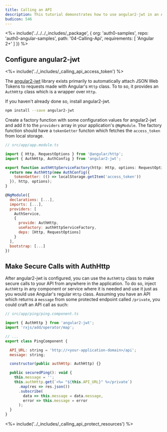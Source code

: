 ```yaml
---
title: Calling an API
description: This tutorial demonstrates how to use angular2-jwt in an Angular 2+ application to make authenticated API calls
budicon: 546
---
```


<%= include('../../../_includes/_package', {
  org: 'auth0-samples',
  repo: 'auth0-angular-samples',
  path: '04-Calling-Api',
  requirements: [
    'Angular 2+'
  ]
}) %>



## Configure angular2-jwt

<%= include('../_includes/_calling_api_access_token') %>

The [angular2-jwt](https://github.com/auth0/angular2-jwt) library exists primarily to automatically attach JSON Web Tokens to requests made with Angular's `Http` class. To to so, it provides an `AuthHttp` class which is a wrapper over `Http`.

If you haven't already done so, install angular2-jwt.

```bash
npm install --save angular2-jwt
```

Create a factory function with some configuration values for angular2-jwt and add it to the `providers` array in your application's `@NgModule`. The factory function should have a `tokenGetter` functon which fetches the `access_token` from local storage.

```js
// src/app/app.module.ts

import { Http, RequestOptions } from '@angular/http';
import { AuthHttp, AuthConfig } from 'angular2-jwt';

export function authHttpServiceFactory(http: Http, options: RequestOptions) {
  return new AuthHttp(new AuthConfig({
    tokenGetter: (() => localStorage.getItem('access_token'))
  }), http, options);
}

@NgModule({
  declarations: [...],
  imports: [...],
  providers: [
    AuthService,
    {
      provide: AuthHttp,
      useFactory: authHttpServiceFactory,
      deps: [Http, RequestOptions]
    }
  ],
  bootstrap: [...]
})
```

## Make Secure Calls with AuthHttp

After angular2-jwt is configured, you can use the `AuthHttp` class to make secure calls to your API from anywhere in the application. To do so, inject `AuthHttp` in any component or service where it is needed and use it just as you would use Angular's regular `Http` class. Assuming you have an API which returns a `message` from some protected endpoint called `/private`, you could craft an API call as such:

```js
// src/app/ping/ping.component.ts

import { AuthHttp } from 'angular2-jwt';
import 'rxjs/add/operator/map';

// ...
export class PingComponent {

  API_URL: string = 'http://<your-application-domain>/api';
  message: string;

  constructor(public authHttp: AuthHttp) {}

  public securedPing(): void {
    this.message = '';
    this.authHttp.get(`<%= "${this.API_URL}" %>/private`)
      .map(res => res.json())
      .subscribe(
        data => this.message = data.message,
        error => this.message = error
      );
  }
}
```

<%= include('../_includes/_calling_api_protect_resources') %>